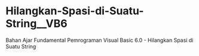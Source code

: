 # Hilangkan-Spasi-di-Suatu-String__VB6
Bahan Ajar Fundamental Pemrograman Visual Basic 6.0 - Hilangkan Spasi di Suatu String
